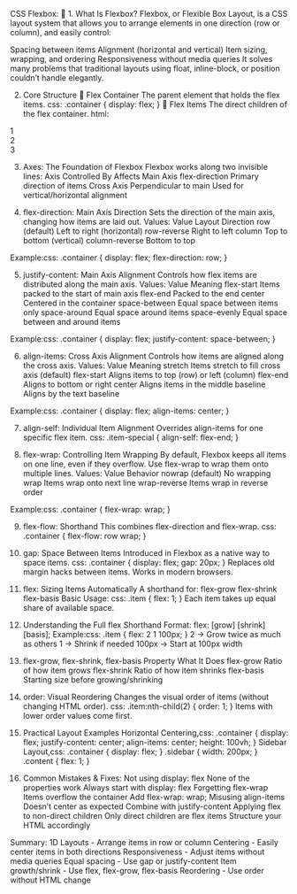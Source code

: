 CSS Flexbox:
📖 1. What Is Flexbox?
Flexbox, or Flexible Box Layout, is a CSS layout system that allows you to arrange elements in one direction (row or column), and easily control:

Spacing between items
Alignment (horizontal and vertical)
Item sizing, wrapping, and ordering
Responsiveness without media queries
It solves many problems that traditional layouts using float, inline-block, or position couldn’t handle elegantly.

2. Core Structure
🔹 Flex Container
The parent element that holds the flex items.
css:
.container {
display: flex;
}
🔹 Flex Items
The direct children of the flex container.
html:
<div class="container">
  <div class="item">1</div>
  <div class="item">2</div>
  <div class="item">3</div>
</div>

3. Axes: The Foundation of Flexbox
   Flexbox works along two invisible lines:
   Axis Controlled By Affects
   Main Axis flex-direction Primary direction of items
   Cross Axis Perpendicular to main Used for vertical/horizontal alignment

4. flex-direction: Main Axis Direction
   Sets the direction of the main axis, changing how items are laid out.
   Values:
   Value Layout Direction
   row (default) Left to right (horizontal)
   row-reverse Right to left
   column Top to bottom (vertical)
   column-reverse Bottom to top

Example:css:
.container {
display: flex;
flex-direction: row;
}

5. justify-content: Main Axis Alignment
   Controls how flex items are distributed along the main axis.
   Values:
   Value Meaning
   flex-start Items packed to the start of main axis
   flex-end Packed to the end
   center Centered in the container
   space-between Equal space between items only
   space-around Equal space around items
   space-evenly Equal space between and around items

Example:css:
.container {
display: flex;
justify-content: space-between;
}

6. align-items: Cross Axis Alignment
   Controls how items are aligned along the cross axis.
   Values:
   Value Meaning
   stretch Items stretch to fill cross axis (default)
   flex-start Aligns items to top (row) or left (column)
   flex-end Aligns to bottom or right
   center Aligns items in the middle
   baseline Aligns by the text baseline

Example:css:
.container {
display: flex;
align-items: center;
}

7. align-self: Individual Item Alignment
   Overrides align-items for one specific flex item.
   css:
   .item-special {
   align-self: flex-end;
   }

8. flex-wrap: Controlling Item Wrapping
   By default, Flexbox keeps all items on one line, even if they overflow. Use flex-wrap to wrap them onto multiple lines.
   Values:
   Value Behavior
   nowrap (default) No wrapping
   wrap Items wrap onto next line
   wrap-reverse Items wrap in reverse order

Example:css:
.container {
flex-wrap: wrap;
}

9. flex-flow: Shorthand
   This combines flex-direction and flex-wrap.
   css:
   .container {
   flex-flow: row wrap;
   }

10. gap: Space Between Items
    Introduced in Flexbox as a native way to space items.
    css:
    .container {
    display: flex;
    gap: 20px;
    }
    Replaces old margin hacks between items. Works in modern browsers.

11. flex: Sizing Items Automatically
    A shorthand for:
    flex-grow flex-shrink flex-basis
    Basic Usage:
    css:
    .item {
    flex: 1;
    }
    Each item takes up equal share of available space.

12. Understanding the Full flex Shorthand
    Format:
    flex: [grow] [shrink] [basis];
    Example:css:
    .item {
    flex: 2 1 100px;
    }
    2 → Grow twice as much as others
    1 → Shrink if needed
    100px → Start at 100px width

13. flex-grow, flex-shrink, flex-basis
    Property What It Does
    flex-grow Ratio of how item grows
    flex-shrink Ratio of how item shrinks
    flex-basis Starting size before growing/shrinking

14. order: Visual Reordering
    Changes the visual order of items (without changing HTML order).
    css:
    .item:nth-child(2) {
    order: 1;
    }
    Items with lower order values come first.

15. Practical Layout Examples
    Horizontal Centering,css:
    .container {
    display: flex;
    justify-content: center;
    align-items: center;
    height: 100vh;
    }
    Sidebar Layout,css:
    .container {
    display: flex;
    }
    .sidebar {
    width: 200px;
    }
    .content {
    flex: 1;
    }

16. Common Mistakes & Fixes:
    Not using display: flex None of the properties work Always start with display: flex
    Forgetting flex-wrap Items overflow the container Add flex-wrap: wrap;
    Misusing align-items Doesn’t center as expected Combine with justify-content
    Applying flex to non-direct children Only direct children are flex items Structure your HTML accordingly

Summary:
1D Layouts - Arrange items in row or column
Centering - Easily center items in both directions
Responsiveness - Adjust items without media queries
Equal spacing - Use gap or justify-content
Item growth/shrink - Use flex, flex-grow, flex-basis
Reordering - Use order without HTML change
